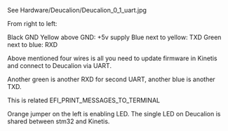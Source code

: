 See Hardware/Deucalion/Deucalion_0_1_uart.jpg


From right to left:

Black GND
Yellow above GND: +5v supply
Blue next to yellow: TXD
Green next to blue: RXD

Above mentioned four wires is all you need to update firmware in Kinetis and connect to Deucalion via UART.

Another green is another RXD for second UART, another blue is another TXD.

This is related EFI_PRINT_MESSAGES_TO_TERMINAL

Orange jumper on the left is enabling LED. The single LED on Deucalion is shared between stm32 and Kinetis.